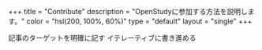 +++
title = "Contribute"
description = "OpenStudyに参加する方法を説明します。"
color = "hsl(200, 100%, 60%)"
type = "default"
layout = "single"
+++

記事のターゲットを明確に記す
イテレーティブに書き進める